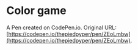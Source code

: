 # Color game

A Pen created on CodePen.io. Original URL: [https://codepen.io/thepiedpyper/pen/ZEoLmbw](https://codepen.io/thepiedpyper/pen/ZEoLmbw).

